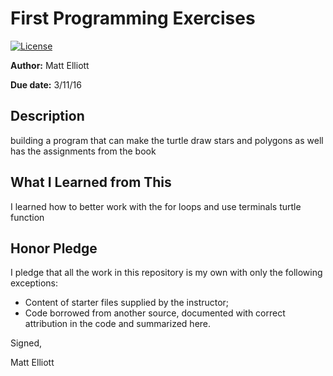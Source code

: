 # First Programming Exercises

 [![License](http://img.shields.io/badge/license-MIT-blue.svg)](http://en.wikipedia.org/wiki/MIT_License)

**Author:** Matt Elliott

**Due date:** 3/11/16

## Description

building a program that can make the turtle draw stars and polygons as well has the assignments from the book

## What I Learned from This

I learned how to better work with the for loops and use terminals turtle function

## Honor Pledge

I pledge that all the work in this repository is my own with only the following exceptions:

* Content of starter files supplied by the instructor;
* Code borrowed from another source, documented with correct attribution in the code and summarized here.

Signed,

Matt Elliott
